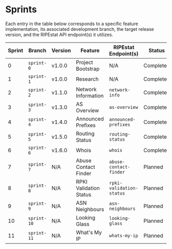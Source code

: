 # Sprints

Each entry in the table below corresponds to a specific feature implementation, its associated development branch, the target release version, and the RIPEstat API endpoint(s) it utilizes.

| Sprint | Branch | Version | Feature | RIPEstat Endpoint(s) | Status |
|--------|--------|---------|---------|----------------------|--------|
| 0 | `sprint-0` | v1.0.0 | Project Bootstrap | N/A | Completed |
| 1 | `sprint-1` | v1.0.0 | Research | N/A | Completed |
| 2 | `sprint-2` | v1.1.0 | Network Information | `network-info` | Completed |
| 3 | `sprint-3` | v1.3.0 | AS Overview | `as-overview` | Completed |
| 4 | `sprint-4` | v1.4.0 | Announced Prefixes | `announced-prefixes` | Completed |
| 5 | `sprint-5` | v1.5.0 | Routing Status | `routing-status` | Completed |
| 6 | `sprint-6` | v1.6.0 | Whois | `whois` | Completed |
| 7 | `sprint-7` | N/A | Abuse Contact Finder | `abuse-contact-finder` | Planned |
| 8 | `sprint-8` | N/A | RPKI Validation Status | `rpki-validation-status` | Planned |
| 9 | `sprint-9` | N/A | ASN Neighbours | `asn-neighbours` | Planned |
| 10 | `sprint-10` | N/A | Looking Glass | `looking-glass` | Planned |
| 11 | `sprint-11` | N/A | What's My IP | `whats-my-ip` | Planned |
